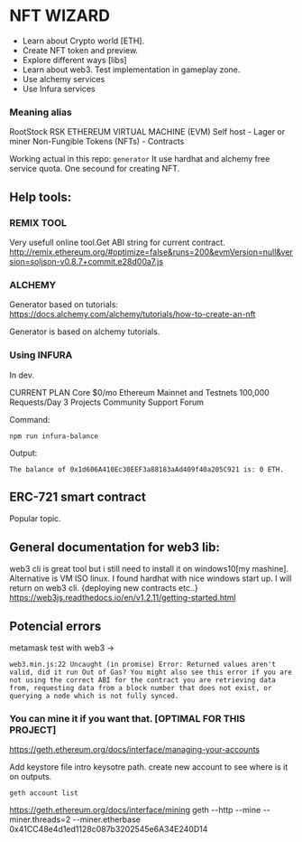 
# NFT WIZARD

  - Learn about Crypto world [ETH].
  - Create NFT token and preview.
  - Explore different ways [libs]
  - Learn about web3. Test implementation in gameplay zone.
  - Use alchemy services
  - Use Infura services

### Meaning alias

 RootStock RSK
 ETHEREUM VIRTUAL MACHINE (EVM)  Self host - Lager or miner
 Non-Fungible Tokens (NFTs) - Contracts


Working actual in this repo:
 `generator`
  It use hardhat and alchemy free service quota.
  One secound for creating NFT.


## Help tools:

### REMIX TOOL
Very usefull online tool.Get ABI string for current contract.
http://remix.ethereum.org/#optimize=false&runs=200&evmVersion=null&version=soljson-v0.8.7+commit.e28d00a7.js


### ALCHEMY
Generator based on tutorials:
https://docs.alchemy.com/alchemy/tutorials/how-to-create-an-nft

Generator is based on alchemy tutorials.


### Using INFURA
In dev.

CURRENT PLAN
Core $0/mo
Ethereum Mainnet and Testnets
100,000 Requests/Day
3 Projects
Community Support Forum

Command:
```
npm run infura-balance
```
Output:
```
The balance of 0x1d606A410Ec30EEF3a88183aAd409f40a205C921 is: 0 ETH.
```

## ERC-721 smart contract
   Popular topic.


## General documentation for web3 lib:

web3 cli is great tool but i still need to install it on windows10[my mashine].
Alternative is VM ISO linux. I found hardhat with nice windows start up.
I will return on web3 cli. {deploying new contracts etc..}
https://web3js.readthedocs.io/en/v1.2.11/getting-started.html


## Potencial errors

metamask test with web3 ->
```
web3.min.js:22 Uncaught (in promise) Error: Returned values aren't valid, did it run Out of Gas? You might also see this error if you are not using the correct ABI for the contract you are retrieving data from, requesting data from a block number that does not exist, or querying a node which is not fully synced.
```


### You can mine it if you want that. [OPTIMAL FOR THIS PROJECT]
https://geth.ethereum.org/docs/interface/managing-your-accounts

Add keystore file intro keysotre path. create new account to see where is it on outputs.
```
geth account list
```

https://geth.ethereum.org/docs/interface/mining
geth --http --mine --miner.threads=2 --miner.etherbase 0x41CC48e4d1ed1128c087b3202545e6A34E240D14

